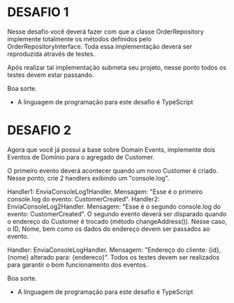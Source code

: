 # DESAFIO 1

Nesse desafio você deverá fazer com que a classe OrderRepository implemente totalmente os métodos definidos pelo OrderRepositoryInterface. Toda essa implementação deverá ser reproduzida através de testes.

Após realizar tal implementação submeta seu projeto, nesse ponto todos os testes devem estar passando.

Boa sorte.

* A linguagem de programação para este desafio é TypeScript


# DESAFIO 2

Agora que você já possui a base sobre Domain Events, implemente dois Eventos de Domínio para o agregado de Customer.

O primeiro evento deverá acontecer quando um novo Customer é criado. Nesse ponto, crie 2 handlers exibindo um "console.log". 

Handler1: EnviaConsoleLog1Handler. Mensagem: "Esse é o primeiro console.log do evento: CustomerCreated".
Handler2: EnviaConsoleLog2Handler. Mensagem: "Esse é o segundo console.log do evento: CustomerCreated". 
O segundo evento deverá ser disparado quando o endereço do Customer é trocado (método changeAddress()). Nesse caso, o ID, Nome, bem como os dados do endereço devem ser passados ao evento.

Handler: EnviaConsoleLogHandler. Mensagem: "Endereço do cliente: {id}, {nome} alterado para: {endereco}".
Todos os testes devem ser realizados para garantir o bom funcionamento dos eventos.

Boa sorte.

* A linguagem de programação para este desafio é TypeScript
